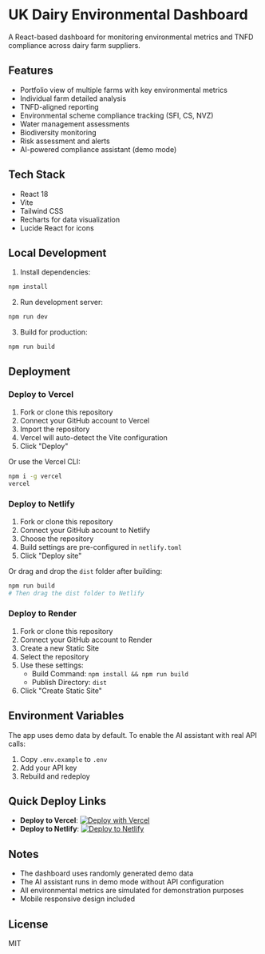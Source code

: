 # UK Dairy Environmental Dashboard

A React-based dashboard for monitoring environmental metrics and TNFD compliance across dairy farm suppliers.

## Features

- Portfolio view of multiple farms with key environmental metrics
- Individual farm detailed analysis
- TNFD-aligned reporting
- Environmental scheme compliance tracking (SFI, CS, NVZ)
- Water management assessments
- Biodiversity monitoring
- Risk assessment and alerts
- AI-powered compliance assistant (demo mode)

## Tech Stack

- React 18
- Vite
- Tailwind CSS
- Recharts for data visualization
- Lucide React for icons

## Local Development

1. Install dependencies:
```bash
npm install
```

2. Run development server:
```bash
npm run dev
```

3. Build for production:
```bash
npm run build
```

## Deployment

### Deploy to Vercel

1. Fork or clone this repository
2. Connect your GitHub account to Vercel
3. Import the repository
4. Vercel will auto-detect the Vite configuration
5. Click "Deploy"

Or use the Vercel CLI:
```bash
npm i -g vercel
vercel
```

### Deploy to Netlify

1. Fork or clone this repository
2. Connect your GitHub account to Netlify
3. Choose the repository
4. Build settings are pre-configured in `netlify.toml`
5. Click "Deploy site"

Or drag and drop the `dist` folder after building:
```bash
npm run build
# Then drag the dist folder to Netlify
```

### Deploy to Render

1. Fork or clone this repository
2. Connect your GitHub account to Render
3. Create a new Static Site
4. Select the repository
5. Use these settings:
   - Build Command: `npm install && npm run build`
   - Publish Directory: `dist`
6. Click "Create Static Site"

## Environment Variables

The app uses demo data by default. To enable the AI assistant with real API calls:

1. Copy `.env.example` to `.env`
2. Add your API key
3. Rebuild and redeploy

## Quick Deploy Links

- **Deploy to Vercel**: [![Deploy with Vercel](https://vercel.com/button)](https://vercel.com/import/git)
- **Deploy to Netlify**: [![Deploy to Netlify](https://www.netlify.com/img/deploy/button.svg)](https://app.netlify.com/start)

## Notes

- The dashboard uses randomly generated demo data
- The AI assistant runs in demo mode without API configuration
- All environmental metrics are simulated for demonstration purposes
- Mobile responsive design included

## License

MIT